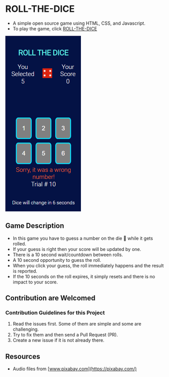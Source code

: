 # ROLL-THE-DICE
- A simple open source game using HTML, CSS, and Javascript.
- To play the game, click [ROLL-THE-DICE](https://fidalmathew.github.io/ROLL-THE-DICE/)

![Screenshot](https://github.com/FidalMathew/ROLL-THE-DICE/blob/main/README%20FILES/screenshot_1638872077.PNG)

## Game Description
- In this game you have to guess a number on the die 🎲 while it gets rolled. 
- If your guess is right then your score will be updated by one. 
- There is a 10 second wait/countdown between rolls.
- A 10 second opportunity to guess the roll.
- When you click your guess, the roll immediately happens and the result is reported.
- If the 10 seconds on the roll expires, it simply resets and there is no impact to your score.

## Contribution are Welcomed
### Contribution Guidelines for this Project
1. Read the issues first. Some of them are simple and some are challenging.
2. Try to fix them and then send a Pull Request (PR).
3. Create a new issue if it is not already there.

## Resources
- Audio files from [www.pixabay.com](https://pixabay.com/)